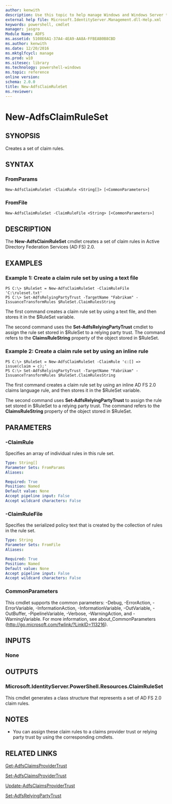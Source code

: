 ```yaml
---
author: kenwith
description: Use this topic to help manage Windows and Windows Server technologies with Windows PowerShell.
external help file: Microsoft.IdentityServer.Management.dll-Help.xml
keywords: powershell, cmdlet
manager: jasgro
Module Name: ADFS
ms.assetid: 5108E6A1-37A4-4EA9-AA8A-FFBEAB0B8CBD
ms.author: kenwith
ms.date: 12/20/2016
ms.mktglfcycl: manage
ms.prod: w10
ms.sitesec: library
ms.technology: powershell-windows
ms.topic: reference
online version: 
schema: 2.0.0
title: New-AdfsClaimRuleSet
ms.reviewer:
---
```


# New-AdfsClaimRuleSet

## SYNOPSIS
Creates a set of claim rules.

## SYNTAX

### FromParams
```
New-AdfsClaimRuleSet -ClaimRule <String[]> [<CommonParameters>]
```

### FromFile
```
New-AdfsClaimRuleSet -ClaimRuleFile <String> [<CommonParameters>]
```

## DESCRIPTION
The **New-AdfsClaimRuleSet** cmdlet creates a set of claim rules in Active Directory Federation Services (AD FS) 2.0.

## EXAMPLES

### Example 1: Create a claim rule set by using a text file
```
PS C:\> $RuleSet = New-AdfsClaimRuleSet -ClaimRuleFile 'C:\ruleset.txt'
PS C:\> Set-AdfsRelyingPartyTrust -TargetName "Fabrikam" -IssuanceTransformRules $RuleSet.ClaimRulesString
```

The first command creates a claim rule set by using a text file, and then stores it in the $RuleSet variable.

The second command uses the **Set-AdfsRelyingPartyTrust** cmdlet to assign the rule set stored in $RuleSet to a relying party trust.
The command refers to the **ClaimsRuleString** property of the object stored in $RuleSet.

### Example 2: Create a claim rule set by using an inline rule
```
PS C:\> $RuleSet = New-AdfsClaimRuleSet -ClaimRule 'c:[] => issue(claim = c);'
PS C:\> Set-AdfsRelyingPartyTrust -TargetName "Fabrikam" -IssuanceTransformRules $RuleSet.ClaimRulesString
```

The first command creates a claim rule set by using an inline AD FS 2.0 claims language rule, and then stores it in the $RuleSet variable.

The second command uses **Set-AdfsRelyingPartyTrust** to assign the rule set stored in $RuleSet to a relying party trust.
The command refers to the **ClaimsRuleString** property of the object stored in $RuleSet.

## PARAMETERS

### -ClaimRule
Specifies an array of individual rules in this rule set.

```yaml
Type: String[]
Parameter Sets: FromParams
Aliases: 

Required: True
Position: Named
Default value: None
Accept pipeline input: False
Accept wildcard characters: False
```

### -ClaimRuleFile
Specifies the serialized policy text that is created by the collection of rules in the rule set.

```yaml
Type: String
Parameter Sets: FromFile
Aliases: 

Required: True
Position: Named
Default value: None
Accept pipeline input: False
Accept wildcard characters: False
```

### CommonParameters
This cmdlet supports the common parameters: -Debug, -ErrorAction, -ErrorVariable, -InformationAction, -InformationVariable, -OutVariable, -OutBuffer, -PipelineVariable, -Verbose, -WarningAction, and -WarningVariable. For more information, see about_CommonParameters (http://go.microsoft.com/fwlink/?LinkID=113216).

## INPUTS

### None

## OUTPUTS

### Microsoft.IdentityServer.PowerShell.Resources.ClaimRuleSet
This cmdlet generates a class structure that represents a set of AD FS 2.0 claim rules.

## NOTES
* You can assign these claim rules to a claims provider trust or relying party trust by using the corresponding cmdlets.

## RELATED LINKS

[Get-AdfsClaimsProviderTrust](./Get-AdfsClaimsProviderTrust.md)

[Set-AdfsClaimsProviderTrust](./Set-AdfsClaimsProviderTrust.md)

[Update-AdfsClaimsProviderTrust](./Update-AdfsClaimsProviderTrust.md)

[Set-AdfsRelyingPartyTrust](./Set-AdfsRelyingPartyTrust.md)

